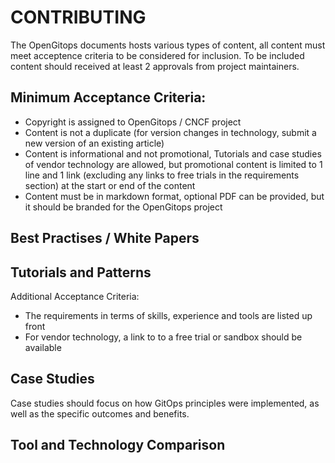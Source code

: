 # CONTRIBUTING

The OpenGitops documents hosts various types of content, all content must meet acceptence criteria to be considered for inclusion. 
To be included content should received at least 2 approvals from project maintainers.

## Minimum Acceptance Criteria:

* Copyright is assigned to OpenGitops / CNCF project
* Content is not a duplicate (for version changes in technology, submit a new version of an existing article)
* Content is informational and not promotional, Tutorials and case studies of vendor technology are allowed, but promotional content is limited to 1 line and 1 link (excluding any links to free trials in the requirements section) at the start or end of the content
* Content must be in markdown format, optional PDF can be provided, but it should be branded for the OpenGitops project

## Best Practises / White Papers

## Tutorials and Patterns

Additional Acceptance Criteria:

* The requirements in terms of skills, experience and tools are listed up front
* For vendor technology, a link to to a free trial or sandbox should be available 

## Case Studies

Case studies should focus on how GitOps principles were implemented, as well as the specific outcomes and benefits.

## Tool and Technology Comparison


